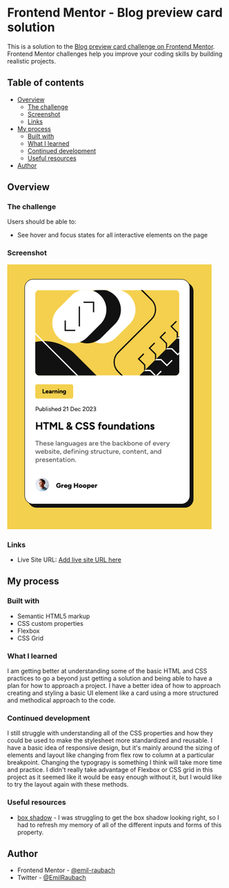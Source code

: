 # Frontend Mentor - Blog preview card solution

This is a solution to the [Blog preview card challenge on Frontend Mentor](https://www.frontendmentor.io/challenges/blog-preview-card-ckPaj01IcS). Frontend Mentor challenges help you improve your coding skills by building realistic projects.

## Table of contents

- [Overview](#overview)
  - [The challenge](#the-challenge)
  - [Screenshot](#screenshot)
  - [Links](#links)
- [My process](#my-process)
  - [Built with](#built-with)
  - [What I learned](#what-i-learned)
  - [Continued development](#continued-development)
  - [Useful resources](#useful-resources)
- [Author](#author)

## Overview

### The challenge

Users should be able to:

- See hover and focus states for all interactive elements on the page

### Screenshot

![](./assets/images/screenshot.png)

### Links

- Live Site URL: [Add live site URL here](https://stellular-figolla-320253.netlify.app/)

## My process

### Built with

- Semantic HTML5 markup
- CSS custom properties
- Flexbox
- CSS Grid

### What I learned

I am getting better at understanding some of the basic HTML and CSS practices to go a beyond just getting a solution and being able to have a plan for how to approach a project. I have a better idea of how to approach creating and styling a basic UI element like a card using a more structured and methodical approach to the code.

### Continued development

I still struggle with understanding all of the CSS properties and how they could be used to make the stylesheet more standardized and reusable. I have a basic idea of responsive design, but it's mainly around the sizing of elements and layout like changing from flex row to column at a particular breakpoint. Changing the typograpy is something I think will take more time and practice. I didn't really take advantage of Flexbox or CSS grid in this project as it seemed like it would be easy enough without it, but I would like to try the layout again with these methods.

### Useful resources

- [box shadow](https://developer.mozilla.org/en-US/docs/Web/CSS/box-shadow) - I was struggling to get the box shadow looking right, so I had to refresh my memory of all of the different inputs and forms of this property.

## Author

- Frontend Mentor - [@emil-raubach](https://www.frontendmentor.io/profile/emil-raubach)
- Twitter - [@EmilRaubach](https://www.x.com/EmilRaubach)
